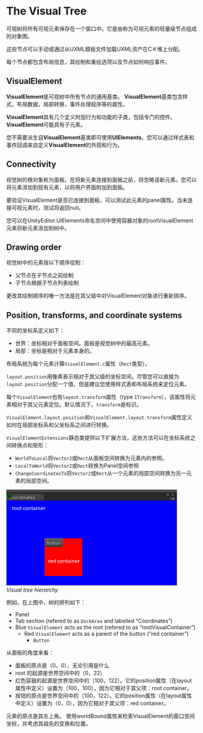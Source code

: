 # The Visual Tree
可视树将所有可视元素保存在一个窗口中。它是由称为可视元素的轻量级节点组成的对象图。

这些节点可以手动或通过从UXML模板文件加载UXML资产在C＃堆上分配。

每个节点都包含布局信息，其绘制和重绘选项以及节点如何响应事件。

## VisualElement
**VisualElement**是可视树中所有节点的通用基类。 **VisualElement**基类包含样式，布局数据，局部转换，事件处理程序等的属性。

**VisualElement**具有几个定义附加行为和功能的子类，包括专门的控件。 **VisualElement**可能具有子元素。

您不需要派生自**VisualElement**基类即可使用**UIElements**。您可以通过样式表和事件回调来自定义**VisualElement**的外观和行为。

## Connectivity
视觉树的根对象称为面板。在将新元素连接到面板之前，将忽略该新元素。您可以将元素添加到现有元素，以将用户界面附加到面板。

要验证VisualElement是否已连接到面板，可以测试此元素的panel属性。当未连接可视元素时，测试将返回null。

您可以在UnityEditor.UIElements命名空间中使用容器对象的rootVisualElement元素将新元素添加到树中。

## Drawing order
视觉树中的元素按以下顺序绘制：
* 父节点在子节点之前绘制
* 子节点根据子节点列表绘制

更改其绘制顺序的唯一方法是在其父级中对VisualElement对象进行重新排序。

## Position, transforms, and coordinate systems
不同的坐标系定义如下：
* 世界：坐标相对于面板空间。面板是视觉树中的最高元素。
* 局部：坐标是相对于元素本身的。

布局系统为每​​个元素计算`VisualElement.c`属性（`Rect`类型）。

`layout.position`用像素表示相对于其父级的坐标空间。尽管您可以直接为`layout.position`分配一个值，但是建议您使用样式表和布局系统来定位元素。

每个`VisualElement`也有`layout.transform`属性（type `ITransform`），该属性将元素相对于其父元素定位。默认情况下，`transform`是标识。

`VisualElement.layout.position`和`VisualElement.layout.transform`属性定义如何在局部坐标系和父坐标系之间进行转换。

`VisualElementExtensions`静态类提供以下扩展方法，这些方法可以在坐标系统之间转换点和矩形：
* `WorldToLocal`将`Vector2`或`Rect`从面板空间转换为元素内的参照。
* `LocalToWorld`将`Vector2`或`Rect`转换为Panel空间参照
* `ChangeCoordinatesTo`将`Vector2`或`Rect`从一个元素的局部空间转换为另一元素的局部空间。

![](visualtree-hierarchy.png)  
*Visual tree hierarchy*

例如，在上图中，树的排列如下：
* Panel 
* Tab section (refered to as `DockArea` and labelled “Coordinates”)
* Blue `VisualElement` acts as the root (refered to as “rootVisualContainer”) 
    * Red `VisualElement` acts as a parent of the button (“red container”) 
        * `Button`

从面板的角度来看：
* 面板的原点是（0，0），无论引用是什么
* root 的起源是世界空间中的（0，22）
* 红色容器的起源是世界空间中的（100，122）。它的position属性（在layout属性中定义）设置为（100，100），因为它相对于其父项：root container。
* 按钮的原点是世界空间中的（100，122）。它的position属性（在layout属性中定义）设置为（0，0），因为它相对于其父项：red container。

元素的原点是其左上角。
使用worldBound属性来检索VisualElement的窗口空间坐标，并考虑其祖先的变换和位置。